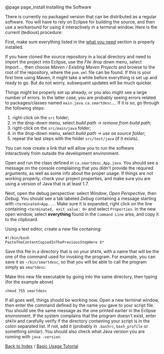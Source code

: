 @page page_install Installing the Software



There is currently no packaged version that can be distributed as a regular software. You will have to rely on Eclipse for building the source, and then use a workaround for using it interactively in a terminal window. Here is the current (tedious) procedure:

First, make sure everything listed in the [what you need](page_get_started.html) section is properly installed.

If you have cloned the source repository in a local directory and need to import the project into Eclipse, use the _File_ drop down menu, select _Import…_, then choose _Maven / Existing Maven Projects_ and browse to the root of the repository, where the `pom.xml` file can be found. If this is your first time using Maven, it might take a while before everything is set up and ready to go. But do not worry, subsequent updates will be much quicker.

Things might be properly set up already, or you also might see a large number of errors. In the latter case, you are probably seeing errors related to packages/classes named `main.java.ca.smartdesc`…. If it is so, go through the following steps:

1.	right-click on the `src` folder;
2.	in the drop-down menu, select _build path -> remove from build path_;
3.	right-click on the `src/main/java` folder;
4.	in the drop-down menu, select _build path -> use as source folder_;
5.	repeat the last steps with the folder `src/test/java`  (if it exists).

You can now create a link that will allow you to run the software interactively from outside the development environment. 

Open and run the class defined in `ca.smartdesc.App.java`. You should see a message on the console complaining that you didn't provide the required arguments, as well as some info about the proper usage. If things are not working properly, check your project properties, and make sure you are using a version of Java that is at least 1.7.

Next, open the debug perspective: select _Window_, _Open Perspective_, then _Debug_. You should see a tab labeled _Debug_ containing a message starting with `<terminated>App...`. Make sure it is expanded, right click on the line containing `<terminated, exit value: 0>` and select `Properties`. In the new open window, select **everything** found in the `Command Line` area, and copy it to the clipboard.

Using a text editor, create a new file containing:

	#!/bin/bash
	PasteTheContentCopiedInThePreviousStepHere $*

Save this file in a directory that is on your `$PATH`, with a name that will be the one of the command used for invoking the program. For example, you can save it as `~/bin/smartdesc`, so that you will be able to call the program simply as `smartdesc`.

Make this new file executable by going into the same directory, then typing (for the example above)

	chmod 755 smartdesc

If all goes well, things should be working now. Open a new terminal window, then enter the command defined by the name you gave to your script file. You should see the same message as the one printed earlier in the Eclipse environment. If the system complains that the program doesn't exist, enter `$PATH` and carefully verify if the directory containing your script is in the colon separated list. If not, add it (probably in `.bashrc`, `bash_profile` or something similar). You should also check what Java version you are running with `java -version`. 


[Back to Index](index.html) / [Basic Usage Tutorial](page_user_tutorial.html)